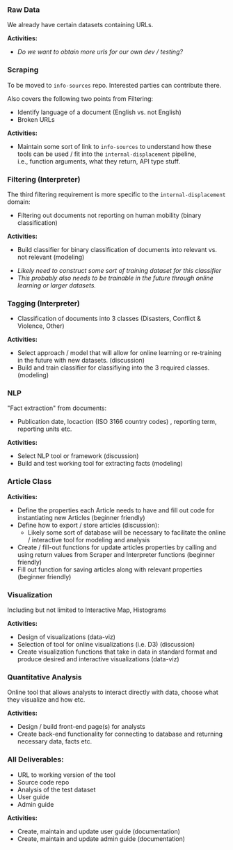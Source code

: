 
### Raw Data
We already have certain datasets containing URLs.

__Activities:__
- *Do we want to obtain more urls for our own dev / testing?*

### Scraping
To be moved to `info-sources` repo. Interested parties can contribute there.

Also covers the following two points from Filtering:
- Identify language of a document (English vs. not English)
- Broken URLs

__Activities:__
- Maintain some sort of link to `info-sources` to understand how these tools can be used / fit into the `internal-displacement` pipeline,  
i.e., function arguments, what they return, API type stuff.

### Filtering (Interpreter)
The third filtering requirement is more specific to the `internal-displacement` domain:

- Filtering out documents not reporting on human mobility (binary classification)

__Activities:__
- Build classifier for binary classification of documents into relevant vs. not relevant (modeling)

+ *Likely need to construct some sort of training dataset for this classifier*
+ *This probably also needs to be trainable in the future through online learning or larger datasets.*

### Tagging (Interpreter)

- Classification of documents into 3 classes (Disasters, Conflict & Violence, Other)

__Activities:__
- Select approach / model that will allow for online learning or re-training in the future with new datasets. (discussion)
- Build and train classifier for classifiying into the 3 required classes. (modeling)

### NLP

"Fact extraction" from documents:
- Publication date, locaction (ISO 3166 country codes) , reporting term, reporting units etc.

__Activities:__
- Select NLP tool or framework (discussion)
- Build and test working tool for extracting facts (modeling)

### Article Class

__Activities:__
- Define the properties each Article needs to have and fill out code for instantiating new Articles (beginner friendly)
- Define how to export / store articles (discussion):
    + Likely some sort of database will be necessary to facilitate the online / interactive tool for modeling and analysis
- Create / fill-out functions for update articles properties by calling and using return values from Scraper and Interpreter functions (beginner friendly)
- Fill out function for saving articles along with relevant properties (beginner friendly)

### Visualization

Including but not limited to Interactive Map, Histograms

__Activities:__
- Design of visualizations (data-viz)
- Selection of tool for online visualizations (i.e. D3) (discussion)
- Create visualization functions that take in data in standard format and produce desired and interactive visualizations (data-viz)

### Quantitative Analysis

Online tool that allows analysts to interact directly with data, choose what they visualize and how etc.

__Activities:__
- Design / build front-end page(s) for analysts
- Create back-end functionality for connecting to database and returning necessary data, facts etc.

### All Deliverables:

- URL to working version of the tool
- Source code repo
- Analysis of the test dataset
- User guide
- Admin guide

__Activities:__
- Create, maintain and update user guide (documentation)
- Create, maintain and update admin guide (documentation)


